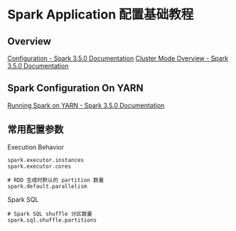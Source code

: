 # Spark Application 配置基础教程


## Overview

[Configuration - Spark 3.5.0 Documentation](https://spark.apache.org/docs/latest/configuration.html)
[Cluster Mode Overview - Spark 3.5.0 Documentation](https://spark.apache.org/docs/latest/cluster-overview.html)

## Spark Configuration On YARN

[Running Spark on YARN - Spark 3.5.0 Documentation](https://spark.apache.org/docs/latest/running-on-yarn.html#spark-properties)


## 常用配置参数


Execution Behavior
```
spark.executor.instances
spark.executor.cores

# RDD 生成时默认的 partition 数量
spark.default.parallelism
```


Spark SQL
```
# Spark SQL shuffle 分区数量
spark.sql.shuffle.partitions
```